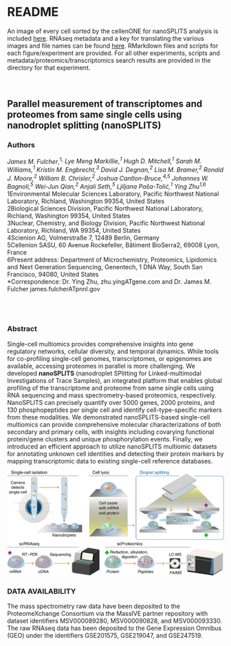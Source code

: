 # README
An image of every cell sorted by the cellenONE for nanoSPLITS analysis is included [here](https://github.com/Cajun-data/nanoSPLITS/tree/main/Cell_Sorting_Images). RNAseq metadata and a key for translating the various images and file names can be found [here](https://github.com/Cajun-data/nanoSPLITS/tree/main/Metadata).  RMarkdown files and scripts for each figure/experiment are provided.  For all other experiments, scripts and metadata/proteomics/transcriptomics search results are provided in the directory for that experiment. 
<br>
<br>
<br>

## Parallel measurement of transcriptomes and proteomes from same single cells using nanodroplet splitting (nanoSPLITS)
### Authors
_James M. Fulcher_,<sup>1,*</sup> Lye Meng Markillie,<sup>1</sup> Hugh D. Mitchell,<sup>1</sup> Sarah M. Williams,<sup>1</sup> Kristin M. Engbrecht,<sup>3</sup> David J. Degnan,<sup>2</sup> Lisa M. Bramer,<sup>2</sup> Ronald J. Moore,<sup>2</sup> William B. Chrisler,<sup>2</sup> Joshua Cantlon-Bruce,<sup>4,5</sup> Johannes W. Bagnoli,<sup>5</sup> Wei-Jun Qian,<sup>2</sup> Anjali Seth,<sup>5</sup> Ljiljana Paša-Tolić,<sup>1</sup> Ying Zhu<sup>1,6*</sup> <br>
1Environmental Molecular Sciences Laboratory, Pacific Northwest National Laboratory, Richland, Washington 99354, United States <br>
2Biological Sciences Division, Pacific Northwest National Laboratory, Richland, Washington 99354, United States <br>
3Nuclear, Chemistry, and Biology Division, Pacific Northwest National Laboratory, Richland, WA 99354, United States <br>
4Scienion AG, Volmerstraße 7, 12489 Berlin, Germany <br>
5Cellenion SASU, 60 Avenue Rockefeller, Bâtiment BioSerra2, 69008 Lyon, France <br>
6Present address: Department of Microchemistry, Proteomics, Lipidomics and Next Generation Sequencing, 
Genentech, 1 DNA Way, South San Francisco, 94080, United States <br>
*Correspondence: Dr. Ying Zhu, zhu.yingATgene.com and Dr. James M. Fulcher james.fulcherATpnnl.gov <br>
<br>
<br>
<br>

### Abstract
Single-cell multiomics provides comprehensive insights into gene regulatory networks, cellular diversity, and temporal dynamics. While tools for co-profiling single-cell genomes, transcriptomes, or epigenomes are available, accessing proteomes in parallel is more challenging. We developed **nanoSPLITS** (nanodroplet SPlitting for Linked-multimodal Investigations of Trace Samples), an integrated platform that enables global profiling of the transcriptome and proteome from same single cells using RNA sequencing and mass spectrometry-based proteomics, respectively. NanoSPLITS can precisely quantify over 5000 genes, 2000 proteins, and 130 phosphopeptides per single cell and identify cell-type-specific markers from these modalities. We demonstrated nanoSPLITS-based single-cell multiomics can provide comprehensive molecular characterizations of both secondary and primary cells, with insights including covarying functional protein/gene clusters and unique phosphorylation events. Finally, we introduced an efficient approach to utilize nanoSPLITS multiomic datasets for annotating unknown cell identities and detecting their protein markers by mapping transcriptomic data to existing single-cell reference databases.

![alt text](https://github.com/Cajun-data/nanoSPLITS/blob/main/Scheme1_Edited_new.png)

### DATA AVAILABILITY
The mass spectrometry raw data have been deposited to the ProteomeXchange Consortium via the MassIVE partner repository with dataset identifiers MSV000089280, MSV000090828, and MSV000093330. The raw RNAseq data has been deposited to the Gene Expression Omnibus (GEO) under the identifiers GSE201575, GSE219047, and GSE247519. 

